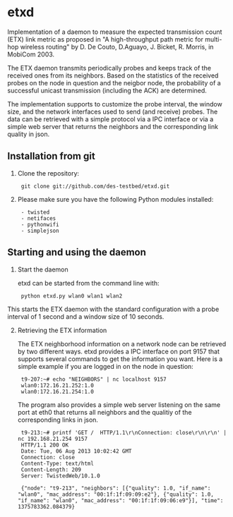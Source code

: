 etxd
====

Implementation of a daemon to measure the expected transmission count (ETX) link metric as proposed in "A high-throughput path metric for multi-hop wireless routing" by D. De Couto, D.Aguayo, J. Bicket, R. Morris, in MobiCom 2003.

The ETX daemon transmits periodically probes and keeps track of the received ones from its neighbors. Based on the statistics of the received probes on the node in question and the neigbor node, the probability of a successful unicast transmission (including the ACK) are determined. 

The implementation supports to customize the probe interval, the window size, and the network interfaces used to send (and receive) probes. The data can be retrieved with a simple protocol via a IPC interface or via a simple web server that returns the neighbors and the corresponding link quality in json.

Installation from git
---------------------
1. Clone the repository:

		git clone git://github.com/des-testbed/etxd.git
    
2. Please make sure you have the following Python modules installed:

		- twisted
		- netifaces
		- pythonwifi
		- simplejson
  
Starting and using the daemon
-----------------------------
1. Start the daemon

	etxd can be started from the command line with:

		python etxd.py wlan0 wlan1 wlan2
    
  This starts the ETX daemon with the standard configuration with a probe interval of 1 second and a window size of 10 seconds.

2. Retrieving the ETX information

	The ETX neighborhood information on a network node can be retrieved by two different ways. etxd provides a IPC interface on port 9157 that supports several commands to get the information you want. Here is a simple example if you are logged in on the node in question:

		t9-207:~# echo "NEIGHBORS" | nc localhost 9157
		wlan0:172.16.21.252:1.0
		wlan0:172.16.21.254:1.0

	The program also provides a simple web server listening on the same port at eth0 that returns all neighbors and the qualitiy of the corresponding links in json.

		t9-213:~# printf 'GET /  HTTP/1.1\r\nConnection: close\r\n\r\n' | nc 192.168.21.254 9157
		HTTP/1.1 200 OK
		Date: Tue, 06 Aug 2013 10:02:42 GMT
		Connection: close
		Content-Type: text/html
		Content-Length: 209
		Server: TwistedWeb/10.1.0

		{"node": "t9-213", "neighbors": [{"quality": 1.0, "if_name": "wlan0", "mac_address": "00:1f:1f:09:09:e2"}, {"quality": 1.0, "if_name": "wlan0", "mac_address": "00:1f:1f:09:06:e9"}], "time": 1375783362.084379}


